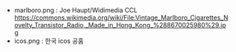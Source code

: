 - marlboro.png : Joe Haupt/Widimedia CCL https://commons.wikimedia.org/wiki/File:Vintage_Marlboro_Cigarettes_Novelty_Transistor_Radio,_Made_in_Hong_Kong_%288670025980%29.jpg
- icos.png : 한국 icos 공홈
